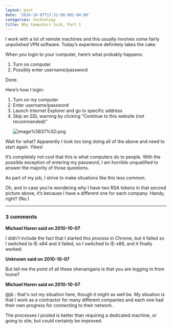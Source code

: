 ```yaml
---
layout: post
date: '2010-10-07T17:31:00.001-04:00'
categories: technology
title: Why Computers Suck, Part 1
---
```



I work with a lot of remote machines and this usually involves some fairly unpolished VPN software. Today’s experience definitely takes the cake. 

When *you* login to your computer, here’s what probably happens:  <ol>   <li>Turn on computer </li>    <li>Possibly enter username/password </li> </ol>

Done.

Here’s how *I* login:  <ol>   <li>Turn on my computer </li>    <li>Enter username/password </li>    <li>Launch Internet Explorer and go to specific address </li>    <li>Skip an SSL warning by clicking “Continue to this website (not recommended)”      

      

![image%5B37%5D.png](/assets/2010/image%5B37%5D.png)</li> </ol>

Wait for what? Apparently I took too long doing all of the above and need to start again. Yikes!

It’s completely not cool that this is what computers do to people. With the possible exception of entering my password, I am horrible unqualified to answer the majority of those questions.

As part of my job, I strive to make situations like this less common.

Oh, and in case you’re wondering why I have two RSA tokens in that second picture above, it’s because I have a different one for each company. Handy, right? (No.)

---

### 3 comments

**Michael Haren said on 2010-10-07**

I didn't include the fact that I started this process in Chrome, but it failed so I switched to IE-x64 and it failed, so I switched to IE-x86, and it finally worked.

**Unknown said on 2010-10-07**

But tell me the point of all these shenanigans is that you are logging in from home?

**Michael Haren said on 2010-10-07**

@jb : that's not my situation here, though it might as well be. My situation is that I work as a contractor for many different  companies and each one had their own progress for connecting to their network. 

The processes I posted is better than requiring a dedicated machine, or going to site, but could certainly be improved.

